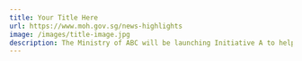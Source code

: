 ```yaml
---
title: Your Title Here
url: https://www.moh.gov.sg/news-highlights
image: /images/title-image.jpg
description: The Ministry of ABC will be launching Initiative A to help Singaporeans...
---
```

